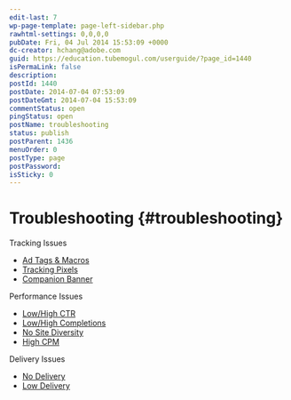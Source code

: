 ```yaml
---
edit-last: 7
wp-page-template: page-left-sidebar.php
rawhtml-settings: 0,0,0,0
pubDate: Fri, 04 Jul 2014 15:53:09 +0000
dc-creator: hchang@adobe.com
guid: https://education.tubemogul.com/userguide/?page_id=1440
isPermaLink: false
description: 
postId: 1440
postDate: 2014-07-04 07:53:09
postDateGmt: 2014-07-04 15:53:09
commentStatus: open
pingStatus: open
postName: troubleshooting
status: publish
postParent: 1436
menuOrder: 0
postType: page
postPassword: 
isSticky: 0
---
```


# Troubleshooting {#troubleshooting}

Tracking Issues

* [Ad Tags & Macros](../../user-guide/execution/ad-unit-setup/3rd-party-tracking-adserving/ad-tags.md)
* [Tracking Pixels](../../user-guide/execution/ad-unit-setup/3rd-party-tracking-adserving/tracking-pixels.md)
* [Companion Banner](../../user-guide/execution/ad-unit-setup/3rd-party-tracking-adserving/companion-banner.md)

Performance Issues

* [Low/High CTR](power-optimization/low-ctr.md)
* [Low/High Completions](/help/user-guide/optimization/power-optimization/low-completion-rate-2/)
* [No Site Diversity](/help/user-guide/optimization/power-optimization/no-site-diversity.md)
* [High CPM](power-optimization/high-cpm.md)

Delivery Issues

* [No Delivery](power-optimization/no-delivery.md)
* [Low Delivery](power-optimization/low-delivery.md)

